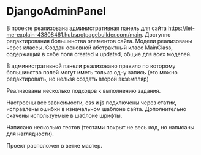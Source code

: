 # DjangoAdminPanel
В проекте реализована административная панель для сайта https://let-me-explain-43808461.hubspotpagebuilder.com/main. Доступно редактирования большинства элементов сайта.
Модели реализованы через классы. Создан основной абстрактный класс MainClass, содержащий в себе поля created и updated, общие для всех моделей.

В административной панели реализовано правило по которому большинство полей могут иметь только одну запись (его можно редактировать, но нельзя создать второй экземпляр)

Реализованы несколько подходов к выполнению задания.

Настроены все зависимости, css и js подключены через статик, исправлены ошибки в изначальном шаблоне сайта. Дополнительно скачены используемые в шаблоне шрифты.

Написано несколько тестов (тестами покрыт не весь код, но написаны для наглядности).

Проект расположен в ветке мастер.
